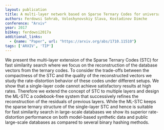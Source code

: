 ```yaml
---
layout: publication
title: A multi-layer network based on Sparse Ternary Codes for universal vector compression
authors: Ferdowsi Sohrab, Voloshynovskiy Slava, Kostadinov Dimche
conference: "Arxiv"
year: 2017
bibkey: ferdowsi2017a
additional_links:
  - {name: "Paper", url: "https://arxiv.org/abs/1710.11510"}
tags: ['ARXIV', 'TIP']
---
```

We present the multi-layer extension of the Sparse Ternary Codes (STC) for fast similarity search where we focus on the reconstruction of the database vectors from the ternary codes. To consider the trade-offs between the compactness of the STC and the quality of the reconstructed vectors we study the rate-distortion behavior of these codes under different setups. We show that a single-layer code cannot achieve satisfactory results at high rates. Therefore we extend the concept of STC to multiple layers and design the ML-STC a codebook-free system that successively refines the reconstruction of the residuals of previous layers. While the ML-STC keeps the sparse ternary structure of the single-layer STC and hence is suitable for fast similarity search in large-scale databases we show its superior rate-distortion performance on both model-based synthetic data and public large-scale databases as compared to several binary hashing methods.
